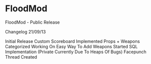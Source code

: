 FloodMod
========

FloodMod - Public Release

Changelog 21/09/13

Initial Release
Custom Scoreboard Implemented
Props + Weapons Categorized
Working On Easy Way To Add Weapons
Started SQL Implementation (Private Currently Due To Heaps Of Bugs)
Facepunch Thread Created

